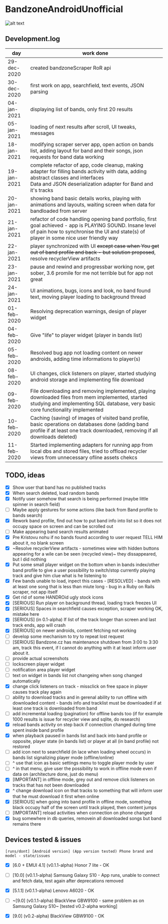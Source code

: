 # BandzoneAndroidUnofficial

![alt text](https://github.com/K0V0/BandzoneAndroidUnofficial/blob/obrazky/Screenshot_2021-01-04-01-49-35.png?raw=true)

## Development.log

| day | work done |
| --- | --------- |
| 29-dec-2020 | created bandzoneScraper RoR api |
| 30-dec-2020 | first work on app, searchfield, text events, JSON parsing |
| 04-jan-2021 | displaying list of bands, only first 20 results |
| 05-jan-2021 | loading of next results after scroll, UI tweaks, messages |
| 18-jan-2021 | modifying scraper server app, open action on bands list, adding layout for band and their songs, json requests for band data working |
| 19-jan-2021 | complete refactor of app, code cleanup, making adapter for filling bands activity with data, adding abstract classes and interfaces <br>Data and JSON deserialization adapter for Band and it's tracks |
| 20-jan-2021 | showing band basic details works, playing with animations and layouts, waiting screen when data for bandloaded from server |
| 21-jan-2021 | refactor of code handling opening band portfolio, first goal achieved - app is PLAYING SOUND. Insane level of pain how to synchronise the UI and state(s) of player in some nice user friendly way |
| 22-jan-2021 | player synchronized with UI ~~except case when You get out of band profile and back - but solution proposed~~, resolve recyclerView artifacts |
| 23-jan-2021 | pause and rewind and progressbar working now, get sober, 3.6 promile for me not terrible but for app not great |
| 24-jan-2021 | UI animations, bugs, icons and look, no band found text, moving player loading to background thread |
| 01-feb-2020 | Resolving deprecation warnings, design of player widget |
| 04-feb-2020 | Give "life" to player widget (player in bands list) |
| 05-feb-2020 | Resolved bug app not loading content on newer androids, adding time informations to player(s) |
| 08-feb-2020 | UI changes, click listeners on player, started studying android storage and implementing file download |
| 09-feb-2020 | File downloading and removing implemented, playing downloaded files from mem implemented, started studying and implementing SQL database, very basic core functionality implemented |
| 10-feb-2020 | Caching (saving) of images of visited band profile, basic operations on databases done (adding band profile if at least one track downloaded, removing if all downloads deleted) |
| 11-feb-2020 | Started implementing adapters for running app from local dbs and stored files, tried to offload recycler views from unnecessary ofline assets chekcs | 

## TODO, ideas

- [x] Show user that band has no published tracks  
- [x] When search deleted, load random bands  
- [x] Notify user somehow that search is being performed (maybe little spinner in search field)  
- [ ] Maybe apply gestures for some actions (like back from Band profile to bands search)  
- [x] Rework band profile, find out how to put band info into list so it does not occupy space on screen and can be scrolled out  
- [ ] Make appearing band search results animated  
- [x] Pre Kristovu nohu if no bands found according to user request TELL HIM about it, no blank screen  
- [x] ~Resolve recyclerView artifacts - sometimes wiew with hidden buttons appearing for a wile can be seen (recycled view)~ they dissappeared, but I did nothing  
- [x] Put some small player widget on the bottom when in bands index/other band profile to give a user possibility to switch/stop currently playing track and give him clue what is he listening to  
- [x] Few bands unable to load, inpect this cases - [RESOLVED] - bands with at least one song that is less than miute long - bug in a Ruby on Rails scraper, not app itself  
- [x] Get rid of some HANDROid ugly stock icons  
- [x] [SERIOUS] Run player on background thread, loading track freezes UI  
- [x] [SERIOUS] Spaces in searchfield causes exception, scraper working OK, mistake here  
- [x] [SERIOUS] (in 0.1-alpha) If list of the track longer than screen and last track ends, app will crash  
- [x] [SERIOUS] on newer androids, content fetching not working 
- [ ] develop some mechanism to try to repeat lost request  
- [ ] [SERIOUS] Bandzone.cz has maintenance shutdown from 3:00 to 3:30 am, track this event, if I cannot do anything with it at least inform user about it.  
- [ ] provide actual screenshots  
- [ ] lockscreen player widget  
- [ ] notification area player widget  
- [ ] text on widget in bands list not changeing when song changed automatically  
- [x] change click listeners on track - missclick on free space in player causes track play again  
- [ ] ability to download tracks and in gerenal ability to run offline with downloaded content - bands info and tracklist must be downloaded if at least one track is downloaded from band  
- [ ] add incremental loading (pagination) for offline bands too (if for example 1000 results is issue for recycler view and sqlite, do research)  
- [x] reload bands activity on step back if connection changed during time spent inside band profile  
- [x] when playback paused in bands list and back into band profile or opposite, player state (in bands list) or player at all (in band profile) not restored  
- [ ] add icon next to searchfield (in lace when loading wheel occurs) in bands list signalizing player mode (offline/online)  
- [ ] ^ use that icon as basic settings menu to toggle player mode by user  
- [ ] ^ in that menu, give user the possibility to work in offline mode even if data on (architecture done, just do menu)  
- [x] [IMPORTANT] in offline mode, grey out and remove click listeners on tracks that has not been downloaded  
- [x] ^ change download icon on that tracks to something that will inform user that he must download it first when online  
- [x] [SERIOUS] when going into band profile in offline mode, something black occupy half of the screen until track played, then content jumps  
- [ ] [IMPORTANT] reload activities when connection on phone changed
- [x] bug somewhere in db queries, removein all downloaded songs but band remains there

## Devices tested & issues

```
[runs/dont] [Android version] (App version tested) Phone brand and model - state/issues
```

- [x] [6.0 + EMUI 4.1] (v0.1.1-alpha) Honor 7 lite - OK  
- [ ] [10.0] (v0.1.1-alpha) Samsung Galaxy S10 - App runs, unable to connect and fetch data, test again after deprecations removed  
- [x] [5.1.1] (v0.1.1-alpha) Lenovo A6020 - OK  
- [ ] ~[9.0] (v0.1.1-alpha) BlackView GBW9100 - same problem as on Samsung Galaxy S10~ [tested v0.2-alpha working] 
- [x] [9.0] (v0.2-alpha) BlackView GBW9100 - OK  

